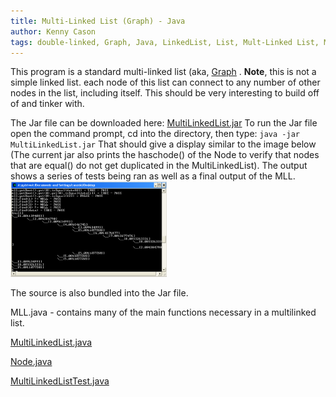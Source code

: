 ```yaml
---
title: Multi-Linked List (Graph) - Java
author: Kenny Cason
tags: double-linked, Graph, Java, LinkedList, List, Mult-Linked List, Multi-linked, multiply-linked list
---
```


This program is a standard multi-linked list (aka, <a href="http://en.wikipedia.org/wiki/Graph_%28mathematics%29" title="Graph" target="_blank">Graph</a> . <b>Note</b>, this is not a simple linked list. each node of this list can connect to any number of other nodes in the list, including itself. This should be very interesting to build off of and tinker with.

The Jar file can be downloaded here: <a href="/code/java/mll/MultiLinkedList.jar">MultiLinkedList.jar</a>
To run the Jar file open the command prompt, cd into the directory, then type:
<code>java -jar MultiLinkedList.jar</code>
That should give a display similar to the image below (The current jar also prints the haschode() of the Node to verify that nodes that are equal() do not get duplicated in the MultiLinkedList). The output shows a series of tests being ran as well as a final output of the MLL.
<a href="/code/java/mll/MLL01.png" target="_blank" ><img src="/code/java/mll/MLL01.png" width="250" alt="Multilinked list"/></a>

The source is also bundled into the Jar file.

MLL.java - contains many of the main functions necessary in a multilinked list.
<p><a href="http://ken-soft.com/code/java/mll/MultiLinkedList.java" class="code">MultiLinkedList.java</a></p>
<p><a href="http://ken-soft.com/code/java/mll/Node.java" class="code">Node.java</a></p>
<p><a href="http://ken-soft.com/code/java/mll/MultiLinkedListTest.java" class="code">MultiLinkedListTest.java</a></p>